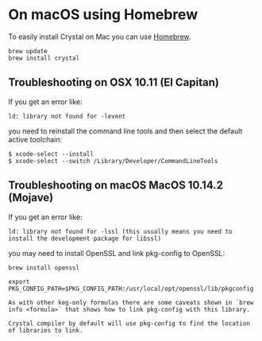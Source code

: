 # On macOS using Homebrew

To easily install Crystal on Mac you can use [Homebrew](http://brew.sh/).

```
brew update
brew install crystal
```

## Troubleshooting on OSX 10.11 (El Capitan)

If you get an error like:

```
ld: library not found for -levent
```

you need to reinstall the command line tools and then select the default active toolchain:

```
$ xcode-select --install
$ xcode-select --switch /Library/Developer/CommandLineTools
```

## Troubleshooting on macOS MacOS 10.14.2 (Mojave)

If you get an error like:

```
ld: library not found for -lssl (this usually means you need to install the development package for libssl)
```

you may need to install OpenSSL and link pkg-config to OpenSSL:

```
brew install openssl
```

```
export PKG_CONFIG_PATH=$PKG_CONFIG_PATH:/usr/local/opt/openssl/lib/pkgconfig
```

```
As with other keg-only formulas there are some caveats shown in `brew info <formula>` that shows how to link pkg-config with this library.

Crystal compiler by default will use pkg-config to find the location of libraries to link.
```
